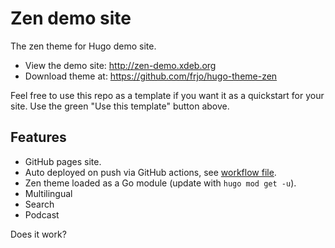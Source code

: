 # Zen demo site

The zen theme for Hugo demo site.

* View the demo site: <http://zen-demo.xdeb.org>
* Download theme at: <https://github.com/frjo/hugo-theme-zen>

Feel free to use this repo as a template if you want it as a quickstart for your site. Use the green "Use this template" button above.

## Features

* GitHub pages site.
* Auto deployed on push via GitHub actions, see [workflow file](https://github.com/frjo/zen-demo/blob/main/.github/workflows/pages.yaml).
* Zen theme loaded as a Go module (update with `hugo mod get -u`).
* Multilingual
* Search
* Podcast


Does it work?
